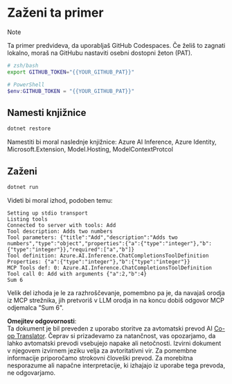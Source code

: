 <!--
CO_OP_TRANSLATOR_METADATA:
{
  "original_hash": "c40c54fa74ded9c223bc0ebfc8a2de7c",
  "translation_date": "2025-07-13T19:04:58+00:00",
  "source_file": "03-GettingStarted/03-llm-client/solution/dotnet/README.md",
  "language_code": "sl"
}
-->
# Zaženi ta primer

> [!NOTE]
> Ta primer predvideva, da uporabljaš GitHub Codespaces. Če želiš to zagnati lokalno, moraš na GitHubu nastaviti osebni dostopni žeton (PAT).
>
> ```bash
> # zsh/bash
> export GITHUB_TOKEN="{{YOUR_GITHUB_PAT}}"
> ```
>
> ```powershell
> # PowerShell
> $env:GITHUB_TOKEN = "{{YOUR_GITHUB_PAT}}"
> ```

## Namesti knjižnice

```sh
dotnet restore
```

Namestiti bi moral naslednje knjižnice: Azure AI Inference, Azure Identity, Microsoft.Extension, Model.Hosting, ModelContextProtcol

## Zaženi

```sh 
dotnet run
```

Videti bi moral izhod, podoben temu:

```text
Setting up stdio transport
Listing tools
Connected to server with tools: Add
Tool description: Adds two numbers
Tool parameters: {"title":"Add","description":"Adds two numbers","type":"object","properties":{"a":{"type":"integer"},"b":{"type":"integer"}},"required":["a","b"]}
Tool definition: Azure.AI.Inference.ChatCompletionsToolDefinition
Properties: {"a":{"type":"integer"},"b":{"type":"integer"}}
MCP Tools def: 0: Azure.AI.Inference.ChatCompletionsToolDefinition
Tool call 0: Add with arguments {"a":2,"b":4}
Sum 6
```

Velik del izhoda je le za razhroščevanje, pomembno pa je, da navajaš orodja iz MCP strežnika, jih pretvoriš v LLM orodja in na koncu dobiš odgovor MCP odjemalca "Sum 6".

**Omejitev odgovornosti**:  
Ta dokument je bil preveden z uporabo storitve za avtomatski prevod AI [Co-op Translator](https://github.com/Azure/co-op-translator). Čeprav si prizadevamo za natančnost, vas opozarjamo, da lahko avtomatski prevodi vsebujejo napake ali netočnosti. Izvirni dokument v njegovem izvirnem jeziku velja za avtoritativni vir. Za pomembne informacije priporočamo strokovni človeški prevod. Za morebitna nesporazume ali napačne interpretacije, ki izhajajo iz uporabe tega prevoda, ne odgovarjamo.
